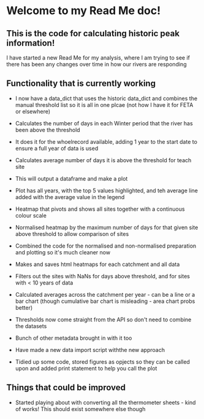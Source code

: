 # Welcome to my Read Me doc!

## This is the code for calculating historic peak information!
I have started a new Read Me for my analysis, where I am trying to see if there has been any changes over time in how our rivers are responding

## Functionality that is currently working
* I now have a data_dict that uses the historic data_dict and combines the manual threshold list so  it is all in one plcae (not how I have it for FETA or elsewhere)
* Calculates the number of days in each Winter period that the river has been above the threshold
* It does it for the whoelrecord available, adding 1 year to the start date to ensure a full year of data is used
* Calculates average number of days it is above the threshold for teach site
* This will output a dataframe and make a plot
* Plot has all years, with the top 5 values highlighted, and teh average line added with the average value in the legend
* Heatmap that pivots and shows all sites together with a continuous colour scale
* Normalised heatmap by the maximum number of days for that given site above threshold to allow comparison of sites
* Combined the code for the normalised and non-normalised preparation and plotting so it's much cleaner now
* Makes and saves html heatmaps for each catchment and all data
* Filters out the sites with NaNs for days above threshold, and for sites with < 10 years of data
* Calculated averages across the catchment per year - can be a line or a bar chart (though cumulative bar chart is misleading - area chart probs better)

* Thresholds now come straight from the API so don't need to combine the datasets
* Bunch of other metadata brought in with it too
* Have made a new data import script withthe new approach
* Tidied up some code, stored figures as opjects so they can be called upon and added print statement to help you call the plot

## Things that could be improved
* Started playing about with converting all the thermometer sheets - kind of works! This should exist somewhere else though



